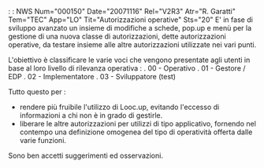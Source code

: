  :  : NWS Num="000150" Date="20071116" Rel="V2R3" Atr="R. Garatti" Tem="TEC" App="LO" Tit="Autorizzazioni operative" Sts="20"
E' in fase di sviluppo avanzato un insieme di modifiche a schede, pop.up e menù per la gestione di una nuova classe di autorizzazioni, dette autorizzazioni operative, da testare insieme alle altre autorizzazioni utilizzate nei vari punti.

L'obiettivo è classificare le varie voci che vengono presentate agli utenti in base al loro livello
di rilevanza operativa : 
. 00 - Operativo
. 01 - Gestore / EDP
. 02 - Implementatore
. 03 - Sviluppatore (test)

Tutto questo per : 
- rendere più fruibile l'utilizzo di Looc.up, evitando l'eccesso di informazioni a chi non è
in grado di gestirle.
- liberare le altre autorizzazioni per utilizzi di tipo applicativo, fornendo nel contempo una
definizione omogenea del tipo di operatività offerta dalle varie funzioni.

Sono ben accetti suggerimenti ed osservazioni.
